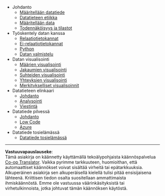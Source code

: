 <!--
CO_OP_TRANSLATOR_METADATA:
{
  "original_hash": "3767555b3cc28a2865c79202f4374204",
  "translation_date": "2025-08-26T21:13:28+00:00",
  "source_file": "docs/_sidebar.md",
  "language_code": "fi"
}
-->
- Johdanto
  - [Määritellään datatiede](../1-Introduction/01-defining-data-science/README.md)
  - [Datatieteen etiikka](../1-Introduction/02-ethics/README.md)
  - [Määritellään data](../1-Introduction/03-defining-data/README.md)
  - [Todennäköisyys ja tilastot](../1-Introduction/04-stats-and-probability/README.md)
- Työskentely datan kanssa
  - [Relaatiotietokannat](../2-Working-With-Data/05-relational-databases/README.md)
  - [Ei-relaatiotietokannat](../2-Working-With-Data/06-non-relational/README.md)
  - [Python](../2-Working-With-Data/07-python/README.md)
  - [Datan valmistelu](../2-Working-With-Data/08-data-preparation/README.md)
- Datan visualisointi
  - [Määrien visualisointi](../3-Data-Visualization/09-visualization-quantities/README.md)
  - [Jakaumien visualisointi](../3-Data-Visualization/10-visualization-distributions/README.md)
  - [Suhteiden visualisointi](../3-Data-Visualization/11-visualization-proportions/README.md)
  - [Yhteyksien visualisointi](../3-Data-Visualization/12-visualization-relationships/README.md)
  - [Merkitykselliset visualisoinnit](../3-Data-Visualization/13-meaningful-visualizations/README.md)
- Datatieteen elinkaari
  - [Johdanto](../4-Data-Science-Lifecycle/14-Introduction/README.md)
  - [Analysointi](../4-Data-Science-Lifecycle/15-analyzing/README.md)
  - [Viestintä](../4-Data-Science-Lifecycle/16-communication/README.md)
- Datatiede pilvessä
  - [Johdanto](../5-Data-Science-In-Cloud/17-Introduction/README.md)
  - [Low Code](../5-Data-Science-In-Cloud/18-Low-Code/README.md)
  - [Azure](../5-Data-Science-In-Cloud/19-Azure/README.md)
- Datatiede tosielämässä
  - [Datatiede tosielämässä](../6-Data-Science-In-Wild/README.md)

---

**Vastuuvapauslauseke**:  
Tämä asiakirja on käännetty käyttämällä tekoälypohjaista käännöspalvelua [Co-op Translator](https://github.com/Azure/co-op-translator). Vaikka pyrimme tarkkuuteen, huomioithan, että automaattiset käännökset voivat sisältää virheitä tai epätarkkuuksia. Alkuperäinen asiakirja sen alkuperäisellä kielellä tulisi pitää ensisijaisena lähteenä. Kriittisen tiedon osalta suositellaan ammattimaista ihmiskäännöstä. Emme ole vastuussa väärinkäsityksistä tai virhetulkinnoista, jotka johtuvat tämän käännöksen käytöstä.